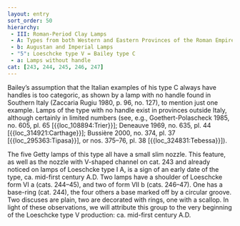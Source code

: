 ```yaml
---
layout: entry
sort_order: 50
hierarchy:
 - III: Roman-Period Clay Lamps
 - A: Types from both Western and Eastern Provinces of the Roman Empire
 - b: Augustan and Imperial Lamps
 - "5": Loeschcke type V = Bailey type C
 - a: Lamps without handle
cat: [243, 244, 245, 246, 247]
---
```


Bailey’s assumption that the Italian examples of his type C always have handles is too categoric, as shown by a lamp with no handle found in Southern Italy (Zaccaria Rugiu 1980, p. 96, no. 127), to mention just one example. Lamps of the type with no handle exist in provinces outside Italy, although certainly in limited numbers (see, e.g., Goethert-Polascheck 1985, no. 605, pl. 65 [{{loc_108894:Trier}}]; Deneauve 1969, no. 635, pl. 44 [{{loc_314921:Carthage}}]; Bussière 2000, no. 374, pl. 37 [{{loc_295363:Tipasa}}], or nos. 375–76, pl. 38 [{{loc_324831:Tebessa}}]).

The five Getty lamps of this type all have a small slim nozzle. This feature, as well as the nozzle with V-shaped channel on cat. 243 and already noticed on lamps of Loeschcke type I A, is a sign of an early date of the type, ca. mid-first century A.D. Two lamps have a shoulder of Loeschcke form VI a (cats. 244–45), and two of form VII b (cats. 246–47). One has a base-ring (cat. 244), the four others a base marked off by a circular groove. Two discuses are plain, two are decorated with rings, one with a scallop. In light of these observations, we will attribute this group to the very beginning of the Loeschcke type V production: ca. mid-first century A.D.

